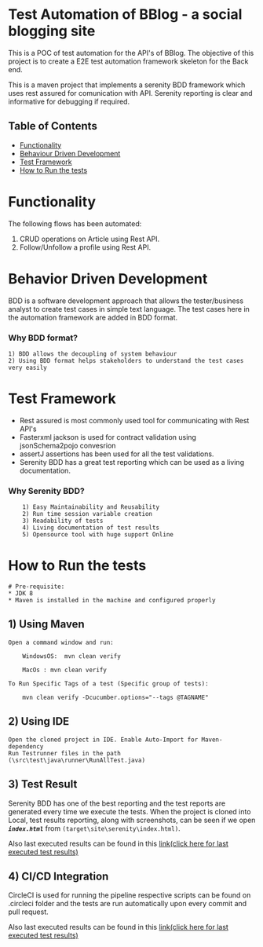# Test Automation of BBlog - a social blogging site

This is a POC of test automation for the API's of BBlog. The objective of this project is to create a E2E test automation framework skeleton for the Back end.

This is a maven project that implements a serenity BDD framework which uses rest assured for comunication with API. Serenity reporting is clear and informative for debugging if required.


## Table of Contents
* [Functionality](#functionality)
* [Behaviour Driven Development](#behavior-driven-development)
* [Test Framework](#test-framework)
* [How to Run the tests](#how-to-run-the-tests)

# Functionality
The following flows has been automated:
  1. CRUD operations on Article using Rest API. 
  2. Follow/Unfollow a profile using Rest API.
  
# Behavior Driven Development
BDD is a software development approach that allows the tester/business analyst to create test cases in simple text language. The test cases here in the automation framework are added in BDD format.

### Why BDD format?
    1) BDD allows the decoupling of system behaviour
    2) Using BDD format helps stakeholders to understand the test cases very easily
        
# Test Framework
* Rest assured is most commonly used tool for communicating with Rest API's
* Fasterxml jackson is used for contract validation using jsonSchema2pojo convesrion
* assertJ assertions has been used for all the test validations.
* Serenity BDD has a great test reporting which can be used as a living documentation.

### Why Serenity BDD?
		1) Easy Maintainability and Reusability
		2) Run time session variable creation
		3) Readability of tests
		4) Living documentation of test results
		5) Opensource tool with huge support Online
        
# How to Run the tests

	# Pre-requisite:
	* JDK 8
	* Maven is installed in the machine and configured properly


## 1) Using Maven

	Open a command window and run:

		WindowsOS:	mvn clean verify

		MacOs : mvn clean verify 

	To Run Specific Tags of a test (Specific group of tests):

	  	mvn clean verify -Dcucumber.options="--tags @TAGNAME"

## 2) Using IDE
	Open the cloned project in IDE. Enable Auto-Import for Maven-dependency
	Run Testrunner files in the path (\src\test\java\runner\RunAllTest.java)


## 3) Test Result
Serenity BDD has one of the best reporting and the test reports are generated every time we execute the tests.
When the project is cloned into Local, test results reporting, along with screenshots, can be seen if we open **_`index.html`_** from `(target\site\serenity\index.html)`.

Also last executed results can be found in this [link(click here for last executed test results)](https://circleci.com/api/v1.1/project/github/sripriyavasan/bblog-api-test-automation/latest/artifacts/0/target/site/serenity/index.html)

## 4) CI/CD Integration
CircleCI is used for running the pipeline respective scripts can be found on .circleci folder and the tests are run automatically upon every commit and pull request.

Also last executed results can be found in this [link(click here for last executed test results)](https://circleci.com/api/v1.1/project/github/sripriyavasan/bblog-api-test-automation/latest/artifacts/0/target/site/serenity/index.html)
